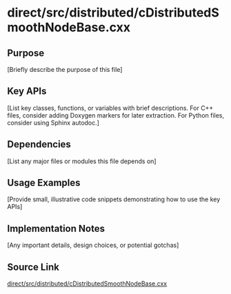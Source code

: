 # direct/src/distributed/cDistributedSmoothNodeBase.cxx

## Purpose
[Briefly describe the purpose of this file]

## Key APIs
[List key classes, functions, or variables with brief descriptions.
For C++ files, consider adding Doxygen markers for later extraction.
For Python files, consider using Sphinx autodoc.]

## Dependencies
[List any major files or modules this file depends on]

## Usage Examples
[Provide small, illustrative code snippets demonstrating how to use the key APIs]

## Implementation Notes
[Any important details, design choices, or potential gotchas]

## Source Link
[direct/src/distributed/cDistributedSmoothNodeBase.cxx](link_to_source_repository/direct/src/distributed/cDistributedSmoothNodeBase.cxx)
